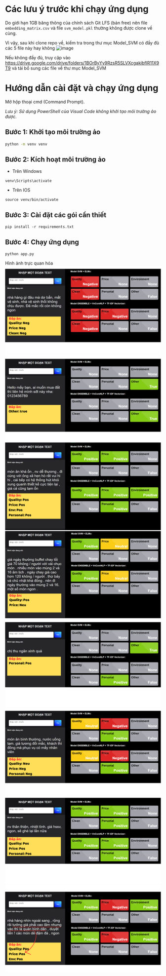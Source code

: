 # Các lưu ý trước khi chạy ứng dụng
Do giới hạn 1GB băng thông của chính sách Git LFS (bản free) nên file ```embedding_matrix.csv``` và file ```svm_model.pkl``` thường không được clone về cùng.

Vì vậy, sau khi clone repo về, kiểm tra trong thư mục Model_SVM có đầy đủ các 5 file này hay không 
![image](https://github.com/NunNunIT/ds102o21group12/assets/145759907/708ae8d3-280b-4fa0-9bc7-46a996907911)

Nếu không đầy đủ, truy cập vào https://drive.google.com/drive/folders/1BOrByYy9RzsR5SLVXcgakibflR11X9T9 và tải bổ sung các file về thư mục Model_SVM

# Hướng dẫn cài đặt và chạy ứng dụng

Mở hộp thoại cmd (Command Prompt). 

*Lưu ý: Sử dụng PowerShell của Visual Code không khởi tạo môi trường ảo được.*

## Bước 1: Khởi tạo môi trường ảo
```bash
python -m venv venv
```

## Bước 2: Kích hoạt môi trường ảo

- Trên Windows
```
venv\Scripts\activate

```

- Trên IOS
```
source venv/bin/activate

```

## Bước 3: Cài đặt các gói cần thiết

```
pip install -r requirements.txt

```

## Bước 4:  Chạy ứng dụng
```
python app.py
```

Hình ảnh trực quan hóa
![alt text](img/1.png) ![alt text](img/2.png) ![alt text](img/3.png) ![alt text](img/4.png) ![alt text](img/6.png) ![alt text](img/5.png) ![alt text](img/7.png) ![alt text](img/8.png)
